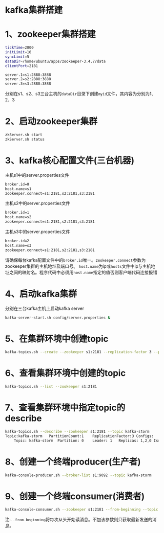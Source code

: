 # kafka集群搭建

# 1、zookeeper集群搭建

```bash
tickTime=2000
initLimit=10
syncLimit=5
dataDir=/home/ubuntu/apps/zookeeper-3.4.7/data
clientPort=2181

server.1=s1:2888:3888
server.2=s2:2888:3888
server.3=s3:2888:3888
```
分别在s1、s2、s3三台主机的`dataDir`目录下创建`myid`文件，其内容为分别为1、2、3

# 2、启动zookeeper集群

```bash
zkServer.sh start
zkServer.sh status
```

# 3、kafka核心配置文件(三台机器)

主机s1中的server.properties文件

```bash
broker.id=0
host.name=s1
zookeeper.connect=s1:2181,s2:2181,s3:2181
```

主机s2中的server.properties文件

```bash
broker.id=1
host.name=s2
zookeeper.connect=s1:2181,s2:2181,s3:2181
```

主机s3中的server.properties文件

```bash
broker.id=2
host.name=s3
zookeeper.connect=s1:2181,s2:2181,s3:2181
```

请确保每台kafka配置文件中的`broker.id`唯一。`zookeeper.connect`参数为zookeeper集群的主机地址及端口号。
`host.name`为ip或`hosts`文件中ip与主机地址之间的映射名。程序代码中必须用`host.name`指定的值否则客户端代码连接报错

# 4、启动kafka集群

分别在三台kafka主机上启动kafka server
```bash
kafka-server-start.sh config/server.properties &
```

# 5、在集群环境中创建topic

```bash
kafka-topics.sh --create --zookeeper s1:2181 --replication-factor 3 --partitions 1 --topic kafka-storm
```

# 6、查看集群环境中创建的topic

```bash
kafka-topics.sh --list --zookeeper s1:2181
```

# 7、查看集群环境中指定topic的describe

```bash
kafka-topics.sh --describe --zookeeper s1:2181 --topic kafka-storm
Topic:kafka-storm	PartitionCount:1	ReplicationFactor:3	Configs:
	Topic: kafka-storm	Partition: 0	Leader: 1	Replicas: 1,2,0	Isr: 1,2,0
```

# 8、创建一个终端producer(生产者)

```bash
kafka-console-producer.sh --broker-list s1:9092 --topic kafka-storm
```

# 9、创建一个终端consumer(消费者)

```bash
kafka-console-consumer.sh --zookeeper s1:2181 --from-beginning --topic kafka-storm
```

注:`--from-beginning`将每次从头开始读消息。不加该参数则只获取最新发送的消息。
